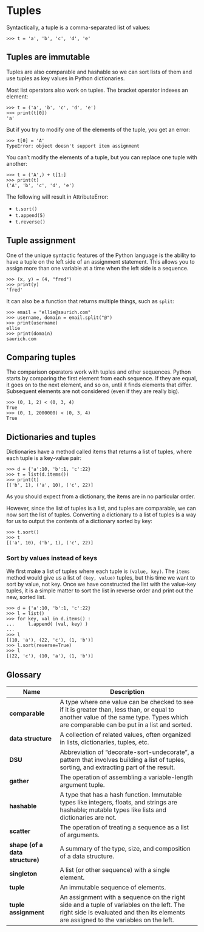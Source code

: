 # Tuples
Syntactically, a tuple is a comma-separated list of values: 

```
>>> t = 'a', 'b', 'c', 'd', 'e'
```

## Tuples are immutable
Tuples are also comparable and hashable so we can sort lists of them and use tuples as key values in Python dictionaries.

Most list operators also work on tuples. The bracket operator indexes an element:

```
>>> t = ('a', 'b', 'c', 'd', 'e')
>>> print(t[0])
'a'
```

But if you try to modify one of the elements of the tuple, you get an error:

```
>>> t[0] = 'A'
TypeError: object doesn't support item assignment
```

You can’t modify the elements of a tuple, but you can replace one tuple with another:

```
>>> t = ('A',) + t[1:]
>>> print(t)
('A', 'b', 'c', 'd', 'e')
```

The following will result in AttributeError:
- `t.sort()`
- `t.append(5)`
- `t.reverse()`

## Tuple assignment
One of the unique syntactic features of the Python language is the ability to have a tuple on the left side of an assignment statement. This allows you to assign more than one variable at a time when the left side is a sequence.

```
>>> (x, y) = (4, "fred")
>>> print(y)
'fred'
```

It can also be a function that returns multiple things, such as `split`:

```
>>> email = "ellie@saurich.com"
>>> username, domain = email.split("@")
>>> print(username)
ellie
>>> print(domain)
saurich.com
```

## Comparing tuples
The comparison operators work with tuples and other sequences. Python starts by comparing the first element from each sequence. If they are equal, it goes on to the next element, and so on, until it finds elements that differ. Subsequent elements are not considered (even if they are really big).

```
>>> (0, 1, 2) < (0, 3, 4)
True
>>> (0, 1, 2000000) < (0, 3, 4)
True
```

## Dictionaries and tuples
Dictionaries have a method called items that returns a list of tuples, where each tuple is a key-value pair:

```
>>> d = {'a':10, 'b':1, 'c':22}
>>> t = list(d.items())
>>> print(t)
[('b', 1), ('a', 10), ('c', 22)]
```

As you should expect from a dictionary, the items are in no particular order.

However, since the list of tuples is a list, and tuples are comparable, we can now sort the list of tuples. Converting a dictionary to a list of tuples is a way for us to output the contents of a dictionary sorted by key:

```
>>> t.sort()
>>> t
[('a', 10), ('b', 1), ('c', 22)]
```

### Sort by values instead of keys
We first make a list of tuples where each tuple is `(value, key)`. The `items` method would give us a list of `(key, value)` tuples, but this time we want to sort by value, not key. Once we have constructed the list with the value-key tuples, it is a simple matter to sort the list in reverse order and print out the new, sorted list.

```
>>> d = {'a':10, 'b':1, 'c':22}
>>> l = list()
>>> for key, val in d.items() :
...     l.append( (val, key) )
...
>>> l
[(10, 'a'), (22, 'c'), (1, 'b')]
>>> l.sort(reverse=True)
>>> l
[(22, 'c'), (10, 'a'), (1, 'b')]
```

## Glossary
| Name | Description | 
| --- | --- | 
| **comparable** | A type where one value can be checked to see if it is greater than, less than, or equal to another value of the same type. Types which are comparable can be put in a list and sorted. |
| **data structure** | A collection of related values, often organized in lists, dictionaries, tuples, etc. |
| **DSU** | Abbreviation of “decorate-sort-undecorate”, a pattern that involves building a list of tuples, sorting, and extracting part of the result. |
| **gather** | The operation of assembling a variable-length argument tuple. |
| **hashable** | A type that has a hash function. Immutable types like integers, floats, and strings are hashable; mutable types like lists and dictionaries are not. |
| **scatter** | The operation of treating a sequence as a list of arguments. |
| **shape (of a data structure)** | A summary of the type, size, and composition of a data structure. |
| **singleton** | A list (or other sequence) with a single element. |
| **tuple** | An immutable sequence of elements. |
| **tuple assignment** | An assignment with a sequence on the right side and a tuple of variables on the left. The right side is evaluated and then its elements are assigned to the variables on the left. |